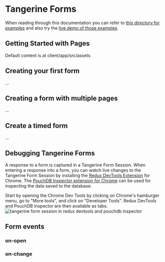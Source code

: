 # Tangerine Forms
When reading through this documentation you can refer to [this directory for examples](https://github.com/Tangerine-Community/Tangerine/tree/v3.x.x/client-v3/pages) and also try the [live demo of those examples](http://tangerine-v3-demo.github.io/).

## Getting Started with Pages

Default content is at client/app/src/assets

## Creating your first form
...

## Creating a form with multiple pages
...

## Create a timed form
...

## Debugging Tangerine Forms 
A response to a form is captured in a Tangerine Form Session. When entering a response into a form, you can watch live changes to the Tangerine Form Session by installing the [Redux DevTools Extension](https://chrome.google.com/webstore/detail/redux-devtools/lmhkpmbekcpmknklioeibfkpmmfibljd) for Chrome. The [PouchDB Inspector extension for Chrome](https://chrome.google.com/webstore/detail/pouchdb-inspector/hbhhpaojmpfimakffndmpmpndcmonkfa?hl=en) can be used for inspecting the data saved to the database.

Start by opening the Chrome Dev Tools by clicking on Chrome's hamburger menu, go to "More tools", and click on "Developer Tools". Redux DevTools and PouchDB Inspector are then available as tabs.
![tangerine form session in redux devtools and pouchdb inspector](assets/tangerine-forms--inspect-tangerine-sessions-with-redux-devtools-and-pouchdb-inspector.gif)

## Form events

### on-open

### on-change


